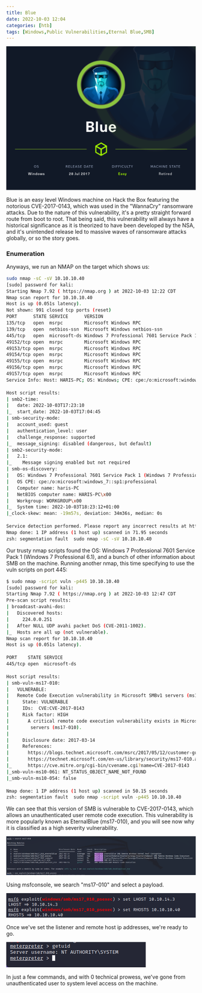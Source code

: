 ```yaml
---
title: Blue
date: 2022-10-03 12:04
categories: [htb]
tags: [Windows,Public Vulnerabilities,Eternal Blue,SMB]
--- 
```


![blue](/assets/img/blue/blue.png)

Blue is an easy level Windows machine on Hack the Box featuring the notorious CVE-2017-0143, which was used in the "WannaCry" ransomware attacks. Due to the nature of this vulnerability, it's a pretty straight forward route from boot to root. That being said, this vulnerability will always have a historical significance as it is theorized to have been developed by the NSA, and it's unintended release led to massive waves of ransomware attacks globally, or so the story goes.

### Enumeration

Anyways, we run an NMAP on the target which shows us:

```bash
sudo nmap -sC -sV 10.10.10.40
[sudo] password for kali: 
Starting Nmap 7.92 ( https://nmap.org ) at 2022-10-03 12:22 CDT
Nmap scan report for 10.10.10.40
Host is up (0.051s latency).
Not shown: 991 closed tcp ports (reset)
PORT      STATE SERVICE      VERSION
135/tcp   open  msrpc        Microsoft Windows RPC
139/tcp   open  netbios-ssn  Microsoft Windows netbios-ssn
445/tcp   open  microsoft-ds Windows 7 Professional 7601 Service Pack 1 microsoft-ds (workgroup: WORKGROUP)
49152/tcp open  msrpc        Microsoft Windows RPC
49153/tcp open  msrpc        Microsoft Windows RPC
49154/tcp open  msrpc        Microsoft Windows RPC
49155/tcp open  msrpc        Microsoft Windows RPC
49156/tcp open  msrpc        Microsoft Windows RPC
49157/tcp open  msrpc        Microsoft Windows RPC
Service Info: Host: HARIS-PC; OS: Windows; CPE: cpe:/o:microsoft:windows

Host script results:
| smb2-time: 
|   date: 2022-10-03T17:23:10
|_  start_date: 2022-10-03T17:04:45
| smb-security-mode: 
|   account_used: guest
|   authentication_level: user
|   challenge_response: supported
|_  message_signing: disabled (dangerous, but default)
| smb2-security-mode: 
|   2.1: 
|_    Message signing enabled but not required
| smb-os-discovery: 
|   OS: Windows 7 Professional 7601 Service Pack 1 (Windows 7 Professional 6.1)
|   OS CPE: cpe:/o:microsoft:windows_7::sp1:professional
|   Computer name: haris-PC
|   NetBIOS computer name: HARIS-PC\x00
|   Workgroup: WORKGROUP\x00
|_  System time: 2022-10-03T18:23:12+01:00
|_clock-skew: mean: -19m57s, deviation: 34m36s, median: 0s

Service detection performed. Please report any incorrect results at https://nmap.org/submit/ .
Nmap done: 1 IP address (1 host up) scanned in 71.95 seconds
zsh: segmentation fault  sudo nmap -sC -sV 10.10.10.40
```

Our trusty nmap scripts found the OS: Windows 7 Professional 7601 Service Pack 1 (Windows 7 Professional 6.1), and a bunch of other information about SMB on the machine. Running another nmap, this time specifying to use the vuln scripts on port 445:


```bash
$ sudo nmap -script vuln -p445 10.10.10.40                                                                   
[sudo] password for kali: 
Starting Nmap 7.92 ( https://nmap.org ) at 2022-10-03 12:47 CDT
Pre-scan script results:
| broadcast-avahi-dos: 
|   Discovered hosts:
|     224.0.0.251
|   After NULL UDP avahi packet DoS (CVE-2011-1002).
|_  Hosts are all up (not vulnerable).
Nmap scan report for 10.10.10.40
Host is up (0.051s latency).

PORT    STATE SERVICE
445/tcp open  microsoft-ds

Host script results:
| smb-vuln-ms17-010: 
|   VULNERABLE:
|   Remote Code Execution vulnerability in Microsoft SMBv1 servers (ms17-010)
|     State: VULNERABLE
|     IDs:  CVE:CVE-2017-0143
|     Risk factor: HIGH
|       A critical remote code execution vulnerability exists in Microsoft SMBv1
|        servers (ms17-010).
|           
|     Disclosure date: 2017-03-14
|     References:
|       https://blogs.technet.microsoft.com/msrc/2017/05/12/customer-guidance-for-wannacrypt-attacks/
|       https://technet.microsoft.com/en-us/library/security/ms17-010.aspx
|_      https://cve.mitre.org/cgi-bin/cvename.cgi?name=CVE-2017-0143
|_smb-vuln-ms10-061: NT_STATUS_OBJECT_NAME_NOT_FOUND
|_smb-vuln-ms10-054: false

Nmap done: 1 IP address (1 host up) scanned in 50.15 seconds
zsh: segmentation fault  sudo nmap -script vuln -p445 10.10.10.40
```

We can see that this version of SMB is vulnerable to CVE-2017-0143, which allows an unauthenticated user remote code execution. This vulnerability is more popularly known as EternalBlue (ms17-010), and you will see now why it is classified as a high severity vulnerability.

![exploit](/assets/img/blue/exploit.png)

Using msfconsole, we search "ms17-010" and select a payload.

![hosts](/assets/img/blue/hosts.png)

Once we've set the listener and remote host ip addresses, we're ready to go.

![system](/assets/img/blue/system2.png)

In just a few commands, and with 0 technical prowess, we've gone from unauthenticated user to system level access on the machine.